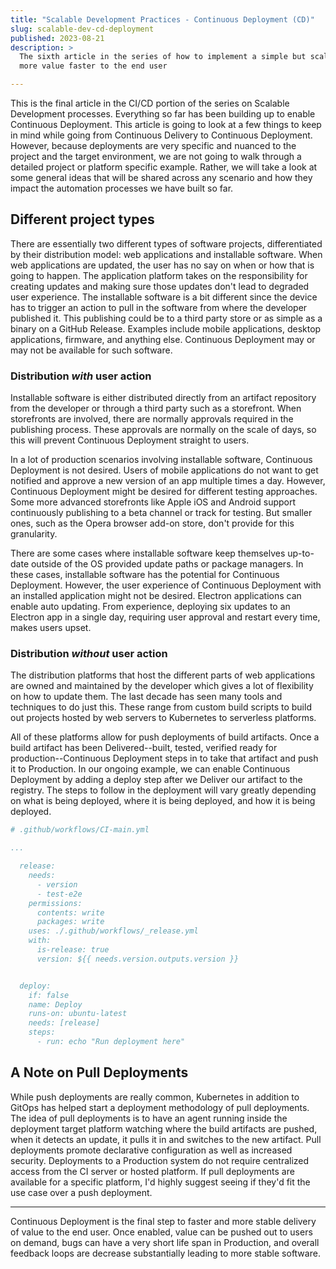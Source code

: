 ```yaml
---
title: "Scalable Development Practices - Continuous Deployment (CD)"
slug: scalable-dev-cd-deployment
published: 2023-08-21
description: >
  The sixth article in the series of how to implement a simple but scalable solution to delivering
  more value faster to the end user

---
```


This is the final article in the CI/CD portion of the series on Scalable Development processes. Everything so far has been
building up to enable Continuous Deployment. This article is going to look at a few things to keep in mind while going
from Continuous Delivery to Continuous Deployment. However, because deployments are very specific and nuanced to the
project and the target environment, we are not going to walk through a detailed project or platform specific example.
Rather, we will take a look at some general ideas that will be shared across any scenario and how they impact the
automation processes we have built so far.


## Different project types

There are essentially two different types of software projects, differentiated by their distribution model: web
applications and installable software. When web applications are updated, the user has no say on when or how that is
going to happen. The application platform takes on the responsibility for creating updates and making sure those updates
don't lead to degraded user experience. The installable software is a bit different since the device has to trigger an
action to pull in the software from where the developer published it. This publishing could be to a third party store or
as simple as a binary on a GitHub Release. Examples include mobile applications, desktop applications, firmware, and
anything else. Continuous Deployment may or may not be available for such software.


### Distribution _with_ user action

Installable software is either distributed directly from an artifact repository from the developer or through a third
party such as a storefront. When storefronts are involved, there are normally approvals required in the publishing
process. These approvals are normally on the scale of days, so this will prevent Continuous Deployment straight to users.

In a lot of production scenarios involving installable software, Continuous Deployment is not desired. Users of mobile
applications do not want to get notified and approve a new version of an app multiple times a day. However, Continuous
Deployment might be desired for different testing approaches. Some more advanced storefronts like Apple iOS and Android
support continuously publishing to a beta channel or track for testing. But smaller ones, such as the Opera
browser add-on store, don't provide for this granularity.

There are some cases where installable software keep themselves up-to-date outside of the OS provided update paths or
package managers. In these cases, installable software has the potential for Continuous Deployment. However, the user
experience of Continuous Deployment with an installed application might not be desired. Electron applications can enable
auto updating. From experience, deploying six updates to an Electron app in a single day, requiring user approval and
restart every time, makes users upset.


### Distribution _without_ user action

The distribution platforms that host the different parts of web applications are owned and maintained by the developer
which gives a lot of flexibility on how to update them. The last decade has seen many tools and techniques to do just
this. These range from custom build scripts to build out projects hosted by web servers to Kubernetes to serverless
platforms. 

All of these platforms allow for push deployments of build artifacts. Once a build artifact has been Delivered--built,
tested, verified ready for production--Continuous Deployment steps in to take that artifact and push it to Production.
In our ongoing example, we can enable Continuous Deployment by adding a deploy step after we Deliver our artifact to the
registry. The steps to follow in the deployment will vary greatly depending on what is being deployed, where it is being
deployed, and how it is being deployed. 


```yaml
# .github/workflows/CI-main.yml

...

  release:
    needs:
      - version
      - test-e2e
    permissions:
      contents: write
      packages: write
    uses: ./.github/workflows/_release.yml
    with:
      is-release: true
      version: ${{ needs.version.outputs.version }}


  deploy:
    if: false
    name: Deploy
    runs-on: ubuntu-latest
    needs: [release]
    steps:
      - run: echo "Run deployment here"
```


## A Note on Pull Deployments

While push deployments are really common, Kubernetes in addition to GitOps has helped start a deployment methodology of
pull deployments. The idea of pull deployments is to have an agent running inside the deployment target platform
watching where the build artifacts are pushed, when it detects an update, it pulls it in and switches to the new
artifact. Pull deployments promote declarative configuration as well as increased security. Deployments to a Production
system do not require centralized access from the CI server or hosted platform. If pull deployments are available for a
specific platform, I'd highly suggest seeing if they'd fit the use case over a push deployment. 


---

Continuous Deployment is the final step to faster and more stable delivery of value to the end user. Once enabled, value
can be pushed out to users on demand, bugs can have a very short life span in Production, and overall feedback loops are
decrease substantially leading to more stable software.
